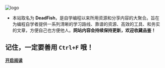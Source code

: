 ![logo](https://s2.loli.net/2022/07/13/d84qjSHOtymL1XT.png)

- 本站取名为 **DeadFish**，是自学编程以来所用资源和分享内容的大聚合。旨在为编程自学者提供一系列清晰的学习路线、靠谱的资源、高效的工具、和务实的文章，方便自己也方便他人。**网站内容会持续保持更新，欢迎收藏品鉴！**

## 记住，一定要善用 `Ctrl+F` 哦！

[**开启阅读**](/about/README.md)
